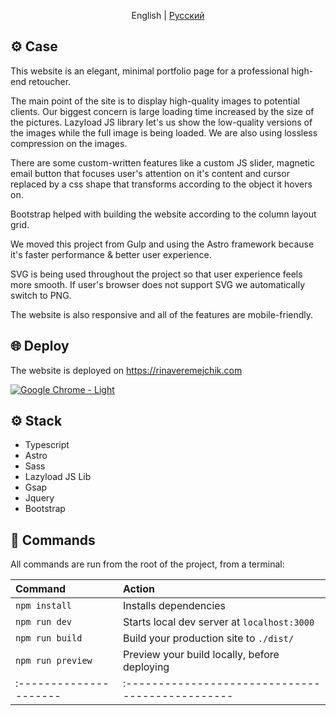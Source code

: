 <p align="center">
  <span>English</span> |
  <a href="https://github.com/HereHaveTheseFlowers/rinaveremejchik.com/blob/main/README.ru.MD">Русский</a>
</p>

## ⚙️ Case
This website is an elegant, minimal portfolio page for a professional high-end retoucher.

The main point of the site is to display high-quality images to potential clients. Our biggest concern is large loading time increased by the size of the pictures.  Lazyload JS library let's us show the low-quality versions of the images while the full image is being loaded. We are also using lossless compression on the images.

There are some custom-written features like a custom JS slider, magnetic email button that focuses user's attention on it's content and cursor replaced by a css shape that transforms according to the object it hovers on.

Bootstrap helped with building the website according to the column layout grid.

We moved this project from Gulp and using the Astro framework because it's faster performance & better user experience.

SVG is being used throughout the project so that user experience feels more smooth. If user's browser does not support SVG we automatically switch to PNG.

The website is also responsive and all of the features are mobile-friendly.

## 🌐 Deploy

The website is deployed on https://rinaveremejchik.com

<a href="https://rinaveremejchik.com/" target="_blank" rel="noopener noreferrer">

![Google Chrome - Light](https://user-images.githubusercontent.com/106176669/198884542-0bf5206a-116b-4786-9d7e-ca54a26a3d1d.png)

</a>

## ⚙️ Stack
 - Typescript
 - Astro
 - Sass
 - Lazyload JS Lib
 - Gsap
 - Jquery
 - Bootstrap

## 🧞 Commands

All commands are run from the root of the project, from a terminal:

| Command                | Action                                           |
| :--------------------- | :----------------------------------------------- |
| `npm install`          | Installs dependencies                            |
| `npm run dev`          | Starts local dev server at `localhost:3000`      |
| `npm run build`        | Build your production site to `./dist/`          |
| `npm run preview`      | Preview your build locally, before deploying     |
| :--------------------- | :----------------------------------------------- |

